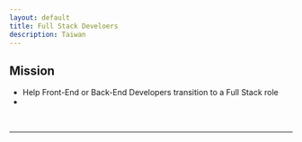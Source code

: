 ```yaml
---
layout: default
title: Full Stack Develoers
description: Taiwan
---
```



## Mission

* Help Front-End or Back-End Developers transition to a Full Stack role
* 

<br>

---

<br>
